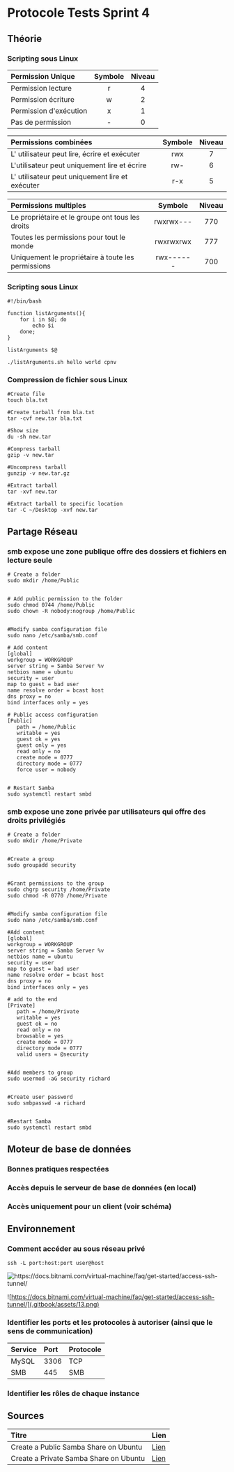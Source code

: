 # Protocole Tests Sprint 4

## Théorie

### Scripting sous Linux

| Permission Unique | Symbole | Niveau |
| :--- | :---: | :---: |
| Permission lecture | r | 4 |
| Permission écriture | w | 2 |
| Permission d'exécution | x | 1 |
| Pas de permission | - | 0 |

| Permissions combinées | Symbole | Niveau |
| :--- | :---: | :---: |
| L' utilisateur peut lire, écrire et exécuter | rwx | 7 |
| L'utilisateur peut uniquement lire et écrire | rw- | 6 |
| L' utilisateur peut uniquement lire et exécuter | r-x | 5 |

| Permissions multiples | Symbole | Niveau |
| :--- | :---: | :---: |
| Le propriétaire et le groupe ont tous les droits | rwxrwx--- | 770 |
| Toutes les permissions pour tout le monde | rwxrwxrwx | 777 |
| Uniquement le propriétaire à toute les permissions | rwx------ | 700 |

### Scripting sous Linux

```text
#!/bin/bash

function listArguments(){
    for i in $@; do
        echo $i
    done;
}

listArguments $@

./listArguments.sh hello world cpnv
```

### Compression de fichier sous Linux

```text
#Create file
touch bla.txt

#Create tarball from bla.txt
tar -cvf new.tar bla.txt

#Show size
du -sh new.tar

#Compress tarball
gzip -v new.tar

#Uncompress tarball
gunzip -v new.tar.gz

#Extract tarball
tar -xvf new.tar

#Extract tarball to specific location
tar -C ~/Desktop -xvf new.tar
```

## Partage Réseau

### smb expose une zone publique offre des dossiers et fichiers en lecture seule

```text
# Create a folder
sudo mkdir /home/Public


# Add public permission to the folder
sudo chmod 0744 /home/Public
sudo chown -R nobody:nogroup /home/Public


#Modify samba configuration file
sudo nano /etc/samba/smb.conf

# Add content
[global]
workgroup = WORKGROUP
server string = Samba Server %v
netbios name = ubuntu
security = user
map to guest = bad user
name resolve order = bcast host
dns proxy = no
bind interfaces only = yes

# Public access configuration
[Public]
   path = /home/Public
   writable = yes
   guest ok = yes
   guest only = yes
   read only = no
   create mode = 0777
   directory mode = 0777
   force user = nobody

      
# Restart Samba
sudo systemctl restart smbd
```

### smb expose une zone privée par utilisateurs qui offre des droits privilégiés

```text
# Create a folder
sudo mkdir /home/Private


#Create a group
sudo groupadd security


#Grant permissions to the group
sudo chgrp security /home/Private
sudo chmod -R 0770 /home/Private


#Modify samba configuration file
sudo nano /etc/samba/smb.conf

#Add content
[global]
workgroup = WORKGROUP
server string = Samba Server %v
netbios name = ubuntu
security = user
map to guest = bad user
name resolve order = bcast host
dns proxy = no
bind interfaces only = yes

# add to the end
[Private]
   path = /home/Private
   writable = yes
   guest ok = no
   read only = no
   browsable = yes
   create mode = 0777
   directory mode = 0777
   valid users = @security

      
#Add members to group
sudo usermod -aG security richard


#Create user password
sudo smbpasswd -a richard


#Restart Samba
sudo systemctl restart smbd
```

## Moteur de base de données

### Bonnes pratiques respectées

### Accès depuis le serveur de base de données \(en local\)

### Accès uniquement pour un client \(voir schéma\)

## Environnement

### Comment accéder au sous réseau privé

```text
ssh -L port:host:port user@host
```

![https://docs.bitnami.com/virtual-machine/faq/get-started/access-ssh-tunnel/ ](.gitbook/assets/12.png)

![https://docs.bitnami.com/virtual-machine/faq/get-started/access-ssh-tunnel/](.gitbook/assets/13.png)

### Identifier les ports et les protocoles à autoriser \(ainsi que le sens de communication\)

| Service | Port | Protocole |
| :--- | :--- | :--- |
| MySQL | 3306 | TCP |
| SMB | 445 | SMB |

### Identifier les rôles de chaque instance

## Sources

| Titre | Lien |
| :--- | :--- |
| Create a Public Samba Share on Ubuntu | [Lien](https://websiteforstudents.com/create-public-samba-share-ubuntu-17-04-17-10/) |
| Create a Private Samba Share on Ubuntu | [Lien](https://websiteforstudents.com/create-private-samba-share-ubuntu-17-04-17-10/) |

